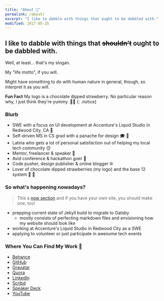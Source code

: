 ```yaml
---
title: "About 👀️"
permalink: /about/
excerpt: "I like to dabble with things that ought to be dabbled with."
modified: 2017-05-25
---
```


<h2>I like to dabble with things that <del>shouldn’t</del> ought to be dabbled with.</h2>

Well, at least... that's my slogan.

My "life motto", if you will.

Might have something to do with human nature in general, though, so interpret it as you will.

**Fun Fact** My logo is a chocolate dipped strawberry. No particular reason why, I just think they're yummy. 🍓🍫
{: .notice}

### Blurb

- SWE with a focus on UI development at Accenture's Liquid Studio in Redwood City, CA 💼
- Self-driven MS in CS grad with a panache for design 🎓️ 🔨️
- Latina who gets a lot of personal satisfaction out of helping my local tech community 😊
- Mentor, freelancer & speaker 💬️
- Avid conference & hackathon goer 🚗
- Code pusher, design publisher & online blogger 🌐️
- Lover of chocolate dipped strawberries (my logo) and the base 12 system 🍓️ 🍫️

### So what's happening nowadays?

> This a [now section](https://nownownow.com/about) and if you have your own site, you should make one, too!

- prepping current state of Jekyll build to migrate to Gatsby
  - mostly consists of perfecting markdown files and envisioning how my website should look like
- working at Accenture's Liquid Studio in Redwood City as a SWE
- applying to volunteer or just participate in awesome tech events

### Where You Can Find My Work 🍓️

- [Behance](https://behance.net/fvcproductions) <i class="fa fa-behance"></i>
- [GitHub](https://github.com/fvcproductions) <i class="fa fa-github"></i>
- [Gravatar](https://en.gravatar.com/fvcproductions) <i class="fa fa-gravatar"></i>
- [Quora](https://quora.com/profile/Frances-Coronel-1) <i class="fa fa-quora"></i>
- [LinkedIn](https://linkedin.com/in/fvcproductions) <i class="fa fa-linkedin"></i>
- [Scribd](https://www.scribd.com/user/194063411/FVCproductions) <i class="fa fa-scribd"></i>
- [Speaker Deck](https://speakerdeck.com/fvcproductions) <i class="fa fa-speakerdeck"></i>
- [YouTube](https://youtube.com/+fvcproductions2013) <i class="fa fa-youtube"></i>